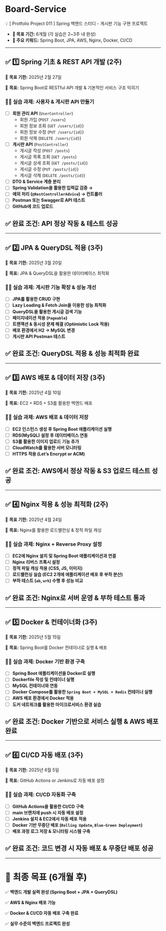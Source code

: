 # Board-Service
💡 [ Protfolio Project 011 ] Spring 백엔드 스터디 - 게시판 기능 구현 프로젝트

- **📅 목표 기간:** 6개월 (각 실습은 2~3주 내 완성)
- **📌 주요 키워드:** Spring Boot, JPA, AWS, Nginx, Docker, CI/CD

---

## **✅ 1️⃣ Spring 기초 & REST API 개발 (2주)**

📅 **목표 기한:** 2025년 2월 27일

🎯 **목표:** Spring Boot로 RESTful API 개발 & 기본적인 서비스 구조 익히기

### **👨‍💻 실습 과제: 사용자 & 게시판 API 만들기**

- [ ]  **회원 관리 API** (`UserController`)
    - 회원 가입 (`POST /users`)
    - 회원 정보 조회 (`GET /users/{id}`)
    - 회원 정보 수정 (`PUT /users/{id}`)
    - 회원 삭제 (`DELETE /users/{id}`)
- [ ]  **게시판 API** (`PostController`)
    - 게시글 작성 (`POST /posts`)
    - 게시글 목록 조회 (`GET /posts`)
    - 게시글 상세 조회 (`GET /posts/{id}`)
    - 게시글 수정 (`PUT /posts/{id}`)
    - 게시글 삭제 (`DELETE /posts/{id}`)
- [ ]  **DTO & Service 계층 분리**
- [ ]  **Spring Validation을 활용한 입력값 검증 →**
- [ ]  **예외 처리 (`@RestControllerAdvice`) → 컨트롤러**
- [ ]  **Postman 또는 Swagger로 API 테스트**
- [ ]  **GitHub에 코드 업로드**

## ✅ **완료 조건:** API 정상 작동 & 테스트 성공

---

## **✅ 2️⃣ JPA & QueryDSL 적용 (3주)**

📅 **목표 기한:** 2025년 3월 20일

🎯 **목표:** JPA & QueryDSL을 활용한 데이터베이스 최적화

### **👨‍💻 실습 과제: 게시판 기능 확장 & 성능 개선**

- [ ]  **JPA를 활용한 CRUD 구현**
- [ ]  **Lazy Loading & Fetch Join을 이용한 성능 최적화**
- [ ]  **QueryDSL을 활용한 게시글 검색 기능**
- [ ]  **페이지네이션 적용 (`Pageable`)**
- [ ]  **트랜잭션 & 동시성 문제 해결 (Optimistic Lock 적용)**
- [ ]  **배포 환경에서 H2 → MySQL 변경**
- [ ]  **게시판 API Postman 테스트**

## ✅ **완료 조건:** QueryDSL 적용 & 성능 최적화 완료

---

## **✅ 3️⃣ AWS 배포 & 데이터 저장 (3주)**

📅 **목표 기한:** 2025년 4월 10일

🎯 **목표:** EC2 + RDS + S3를 활용한 백엔드 배포

### **👨‍💻 실습 과제: AWS 배포 & 데이터 저장**

- [ ]  **EC2 인스턴스 생성 후 Spring Boot 애플리케이션 실행**
- [ ]  **RDS(MySQL) 설정 후 데이터베이스 연동**
- [ ]  **S3를 활용한 이미지 업로드 기능 추가**
- [ ]  **CloudWatch를 활용한 서버 모니터링**
- [ ]  **HTTPS 적용 (Let’s Encrypt or ACM)**

## ✅ **완료 조건:** AWS에서 정상 작동 & S3 업로드 테스트 성공

---

## **✅ 4️⃣ Nginx 적용 & 성능 최적화 (2주)**

📅 **목표 기한:** 2025년 4월 24일

🎯 **목표:** Nginx를 활용한 로드밸런싱 & 정적 파일 캐싱

### **👨‍💻 실습 과제: Nginx + Reverse Proxy 설정**

- [ ]  **EC2에 Nginx 설치 및 Spring Boot 애플리케이션과 연결**
- [ ]  **Nginx 리버스 프록시 설정**
- [ ]  **정적 파일 캐싱 적용 (CSS, JS, 이미지)**
- [ ]  **로드밸런싱 실습 (EC2 2개에 애플리케이션 배포 후 부하 분산)**
- [ ]  **부하 테스트 (`ab`, `wrk`) 수행 후 성능 비교**

## ✅ **완료 조건:** Nginx로 서버 운영 & 부하 테스트 통과

---

## **✅ 5️⃣ Docker & 컨테이너화 (3주)**

📅 **목표 기한:** 2025년 5월 15일

🎯 **목표:** Spring Boot를 Docker 컨테이너로 실행 & 배포

### **👨‍💻 실습 과제: Docker 기반 환경 구축**

- [ ]  **Spring Boot 애플리케이션을 Docker로 실행**
- [ ]  **Dockerfile 작성 및 컨테이너 실행**
- [ ]  **MySQL 컨테이너와 연동**
- [ ]  **Docker Compose를 활용한 `Spring Boot + MySQL + Redis` 컨테이너 실행**
- [ ]  **AWS 배포 환경에서 Docker 적용**
- [ ]  **도커 네트워크를 활용한 마이크로서비스 환경 실습**

## ✅ **완료 조건:** Docker 기반으로 서비스 실행 & AWS 배포 완료

---

## **✅ 6️⃣ CI/CD 자동 배포 (3주)**

📅 **목표 기한:** 2025년 6월 5일

🎯 **목표:** GitHub Actions or Jenkins로 자동 배포 설정

### **👨‍💻 실습 과제: CI/CD 자동화 구축**

- [ ]  **GitHub Actions을 활용한 CI/CD 구축**
- [ ]  **main 브랜치에 push 시 자동 배포 설정**
- [ ]  **Jenkins 설치 & EC2에서 자동 배포 적용**
- [ ]  **Docker 기반 무중단 배포 (`Rolling Update`, `Blue-Green Deployment`)**
- [ ]  **배포 과정 로그 저장 & 모니터링 시스템 구축**

## ✅ **완료 조건:** 코드 변경 시 자동 배포 & 무중단 배포 성공

---

# **🚀 최종 목표 (6개월 후)**

✅ **백엔드 개발 실력 완성 (Spring Boot + JPA + QueryDSL)**

✅ **AWS & Nginx 배포 가능**

✅ **Docker & CI/CD 자동 배포 구축 완료**

✅ **실무 수준의 백엔드 프로젝트 완성**
